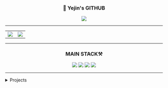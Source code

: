 <div align="center">

### 🙌 Yejin's GITHUB

<a href="https://velog.io/@yeddong/posts/">
  <img src="https://img.shields.io/badge/yeddong.log-3DDC84?style=badge&logo=Velog&logoColor=white"/>
</a>

</div>

---

<div align="center">
  <table>
    <tr>
      <td>
        <img src="https://github-readme-stats.vercel.app/api/top-langs/?username=dpwls8984&theme=transparent&layout=compact&langs_count=10"/>
      </td>
      <td>
        <img src="https://github-readme-stats.vercel.app/api?username=dpwls8984&show_icons=true&include_all_commits=true&theme=transparent"/>
      </td>
    </tr>
  </table>
</div>

---

### <div align="center">MAIN STACK⚒️</div>

<div align="center">

<img src="https://img.shields.io/badge/Spring Boot-6DB33F?style=for-the-badge&logo=Spring&logoColor=white"/>
<img src="https://img.shields.io/badge/Java-DD6620?style=for-the-badge&logo=Java&logoColor=white"/>
<img src="https://img.shields.io/badge/Python-3776AB?style=for-the-badge&logo=Python&logoColor=white"/>
<img src="https://img.shields.io/badge/MySQL-4479A1?style=for-the-badge&logo=MySQL&logoColor=white"/>

</div>

---

<details>
<summary>Projects</summary>
<div markdown="1">

|기간|프로젝트|소개|바로가기|
|:-:|:-|:-|:-:|
|<sub>2025.03-2025.06</sub> | **Scheduly** | 에브리타임 API를 활용한 개인 맞춤 대학 시간표 추천 웹앱 | [🔗Github](https://github.com/Scheduly-CESCO/BE) &nbsp; [[최종발표자료.pdf (보기)](https://docs.google.com/viewer?url=https://raw.githubusercontent.com/Scheduly-CESCO/BE/main/종합설계-B4팀-최종-발표.pdf) |
|<sub>2024.09-2024.12</sub> | **Connect** | 은둔형 청년 대상 사회 적응 서비스 웹앱 | [🔗Github](https://github.com/Connect-GBT/Connect) &nbsp; [최종발표자료.pdf](https://github.com/user-attachments/files/21301863/-.pdf)|
|<sub>2024.09-2024.12</sub> | N/A | LoL 프로게이머 경기에서 승리 시 라인별 킬 관여율 분석 | [🔗Github](https://github.com/dpwls8984/BigData_24-2) &nbsp; [발표자료.pdf](https://github.com/user-attachments/files/21301904/-._202000818-.1.pdf)|
|<sub>2023.08-2023.12</sub> | N/A | 행성 데이터 시각화를 위한 웹사이트 개발 프로젝트 |  |
|<sub>2024.03-2024.05</sub> | N/A | CT 스캔 사진을 활용한 간 종양 분할 프로젝트 |[CS509_Final.pdf](https://github.com/user-attachments/files/21301758/CS509_liver_seg.pdf)|
|<sub>2023.04-2023.06</sub> | N/A | 머신러닝 기반 음식 배달 시간 예측 프로젝트 |  |

</div>
</details>
